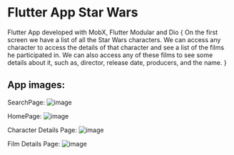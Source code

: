 # Flutter App Star Wars

Flutter App developed with MobX, Flutter Modular and Dio {
  On the first screen we have a list of all the Star Wars characters.
  We can access any character to access the details of that character and see a list of the films he participated in.
  We can also access any of these films to see some details about it, such as, director, release date, producers, and the name.
}


## App images:

SearchPage:
![image](https://user-images.githubusercontent.com/97469200/196990518-86cc0d74-e3f7-4227-92cc-25b9f0119f7b.png)


HomePage:
![image](https://user-images.githubusercontent.com/97469200/196990451-9aad11ce-3d22-42b9-8324-40fb5c1d4fa0.png)

Character Details Page:
![image](https://user-images.githubusercontent.com/97469200/196990597-859647e8-71d7-402f-b509-122eefa847a3.png)

Film Details Page:
![image](https://user-images.githubusercontent.com/97469200/196990668-ce326487-4fd2-493b-b877-85686feb4bd4.png)
